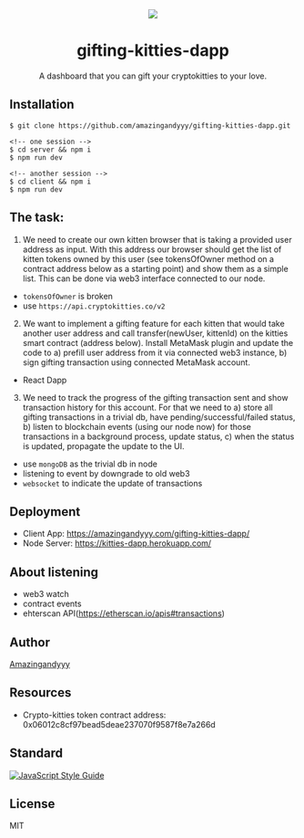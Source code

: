 
<div align="center">
  <img src='https://github.com/amazingandyyy/bitguild-kitties/blob/master/client/src/images/loading.gif?raw=true'/>
</div>
<h1 align="center">
  gifting-kitties-dapp
</h1>
<p align="center">
A dashboard that you can gift your cryptokitties to your love.
</p>

## Installation

```command
$ git clone https://github.com/amazingandyyy/gifting-kitties-dapp.git

<!-- one session -->
$ cd server && npm i
$ npm run dev

<!-- another session -->
$ cd client && npm i
$ npm run dev
```

## 


## The task:

1. We need to create our own kitten browser that is taking a provided user address as input. With this address our browser should get the list of kitten tokens owned by this user (see tokensOfOwner method on a contract address below as a starting point) and show them as a simple list. This can be done via web3 interface connected to our node.
  - `tokensOfOwner` is broken 
  - use `https://api.cryptokitties.co/v2`

2. We want to implement a gifting feature for each kitten that would take another user address and call transfer(newUser, kittenId) on the kitties smart contract (address below). Install MetaMask plugin and update the code to a) prefill user address from it via connected web3 instance, b) sign gifting transaction using connected MetaMask account.
  - React Dapp
3. We need to track the progress of the gifting transaction sent and show transaction history for this account. For that we need to a) store all gifting transactions in a trivial db, have pending/successful/failed status, b) listen to blockchain events (using our node now) for those transactions in a background process, update status, c) when the status is updated, propagate the update to the UI.
  - use `mongoDB` as the trivial db in node
  - listening to event by downgrade to old web3
  - `websocket` to indicate the update of transactions

## Deployment

- Client App: https://amazingandyyy.com/gifting-kitties-dapp/
- Node Server: https://kitties-dapp.herokuapp.com/

## About listening
  
  - web3 watch
  - contract events
  - ehterscan API(https://etherscan.io/apis#transactions)

## Author

[Amazingandyyy](https://github.com/amazingandyyy)

## Resources

- Crypto-kitties token contract address: 0x06012c8cf97bead5deae237070f9587f8e7a266d


## Standard

[![JavaScript Style Guide](https://cdn.rawgit.com/standard/standard/master/badge.svg)](https://github.com/standard/standard)

## License
MIT